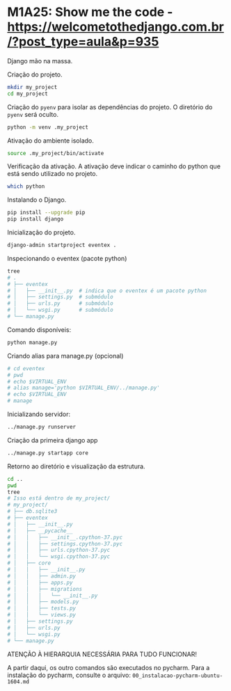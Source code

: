 # M1A25: Show me the code - https://welcometothedjango.com.br/?post_type=aula&p=935

Django mão na massa.

Criação do projeto.

```bash
mkdir my_project
cd my_project
```

Criação  do `pyenv` para isolar as dependências do projeto. O diretório do `pyenv` será oculto.

```bash
python -m venv .my_project
```

Ativação do ambiente isolado.

```bash
source .my_project/bin/activate
```

Verificação da ativação. A ativação deve indicar o caminho do python que está sendo utilizado no projeto.

```bash
which python
```

Instalando o Django.

```bash
pip install --upgrade pip
pip install django
```

Inicialização do projeto.

```bash
django-admin startproject eventex .
```

Inspecionando o eventex (pacote python)

```bash
tree
# .
# ├── eventex
# │   ├── __init__.py  # indica que o eventex é um pacote python
# │   ├── settings.py  # submódulo
# │   ├── urls.py      # submódulo
# │   └── wsgi.py      # submódulo
# └── manage.py
```

Comando disponíveis:

```bash
python manage.py
```

Criando alias para manage.py (opcional)

```bash
# cd eventex
# pwd
# echo $VIRTUAL_ENV
# alias manage='python $VIRTUAL_ENV/../manage.py'
# echo $VIRTUAL_ENV
# manage
```

Inicializando servidor:

```bash
../manage.py runserver
```

Criação da primeira django app

```bash
../manage.py startapp core
```

Retorno ao diretório e visualização da estrutura.

```bash
cd ..
pwd
tree
# Isso está dentro de my_project/
# my_project/
# ├── db.sqlite3
# ├── eventex
# │   ├── __init__.py
# │   ├── __pycache__
# │   │   ├── __init__.cpython-37.pyc
# │   │   ├── settings.cpython-37.pyc
# │   │   ├── urls.cpython-37.pyc
# │   │   └── wsgi.cpython-37.pyc
# │   ├── core
# │   │   ├── __init__.py
# │   │   ├── admin.py
# │   │   ├── apps.py
# │   │   ├── migrations
# │   │   │   └── __init__.py
# │   │   ├── models.py
# │   │   ├── tests.py
# │   │   └── views.py
# │   ├── settings.py
# │   ├── urls.py
# │   └── wsgi.py
# └── manage.py
```

ATENÇÃO À HIERARQUIA NECESSÁRIA PARA TUDO FUNCIONAR!

A partir daqui, os outro comandos são executados no pycharm. Para a instalação do pycharm, consulte o arquivo: `00_instalacao-pycharm-ubuntu-1604.md`
